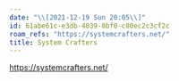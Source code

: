 ```yaml
---
date: "\\[2021-12-19 Sun 20:05\\]"
id: 61abe61c-e3db-4039-8bf0-c80ec2c3cf2c
roam_refs: "https://systemcrafters.net/"
title: System Crafters
---
```


<https://systemcrafters.net/>
